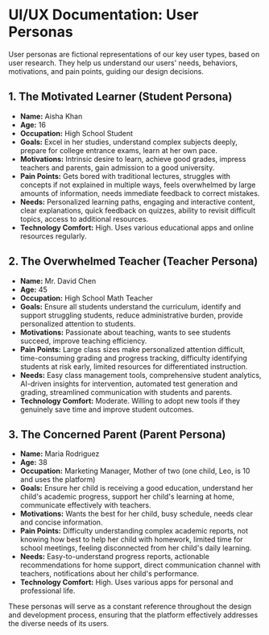 # UI/UX Documentation: User Personas

User personas are fictional representations of our key user types, based on user research. They help us understand our users' needs, behaviors, motivations, and pain points, guiding our design decisions.

## 1. The Motivated Learner (Student Persona)

-   **Name:** Aisha Khan
-   **Age:** 16
-   **Occupation:** High School Student
-   **Goals:** Excel in her studies, understand complex subjects deeply, prepare for college entrance exams, learn at her own pace.
-   **Motivations:** Intrinsic desire to learn, achieve good grades, impress teachers and parents, gain admission to a good university.
-   **Pain Points:** Gets bored with traditional lectures, struggles with concepts if not explained in multiple ways, feels overwhelmed by large amounts of information, needs immediate feedback to correct mistakes.
-   **Needs:** Personalized learning paths, engaging and interactive content, clear explanations, quick feedback on quizzes, ability to revisit difficult topics, access to additional resources.
-   **Technology Comfort:** High. Uses various educational apps and online resources regularly.

## 2. The Overwhelmed Teacher (Teacher Persona)

-   **Name:** Mr. David Chen
-   **Age:** 45
-   **Occupation:** High School Math Teacher
-   **Goals:** Ensure all students understand the curriculum, identify and support struggling students, reduce administrative burden, provide personalized attention to students.
-   **Motivations:** Passionate about teaching, wants to see students succeed, improve teaching efficiency.
-   **Pain Points:** Large class sizes make personalized attention difficult, time-consuming grading and progress tracking, difficulty identifying students at risk early, limited resources for differentiated instruction.
-   **Needs:** Easy class management tools, comprehensive student analytics, AI-driven insights for intervention, automated test generation and grading, streamlined communication with students and parents.
-   **Technology Comfort:** Moderate. Willing to adopt new tools if they genuinely save time and improve student outcomes.

## 3. The Concerned Parent (Parent Persona)

-   **Name:** Maria Rodriguez
-   **Age:** 38
-   **Occupation:** Marketing Manager, Mother of two (one child, Leo, is 10 and uses the platform)
-   **Goals:** Ensure her child is receiving a good education, understand her child's academic progress, support her child's learning at home, communicate effectively with teachers.
-   **Motivations:** Wants the best for her child, busy schedule, needs clear and concise information.
-   **Pain Points:** Difficulty understanding complex academic reports, not knowing how best to help her child with homework, limited time for school meetings, feeling disconnected from her child's daily learning.
-   **Needs:** Easy-to-understand progress reports, actionable recommendations for home support, direct communication channel with teachers, notifications about her child's performance.
-   **Technology Comfort:** High. Uses various apps for personal and professional life.

These personas will serve as a constant reference throughout the design and development process, ensuring that the platform effectively addresses the diverse needs of its users.
